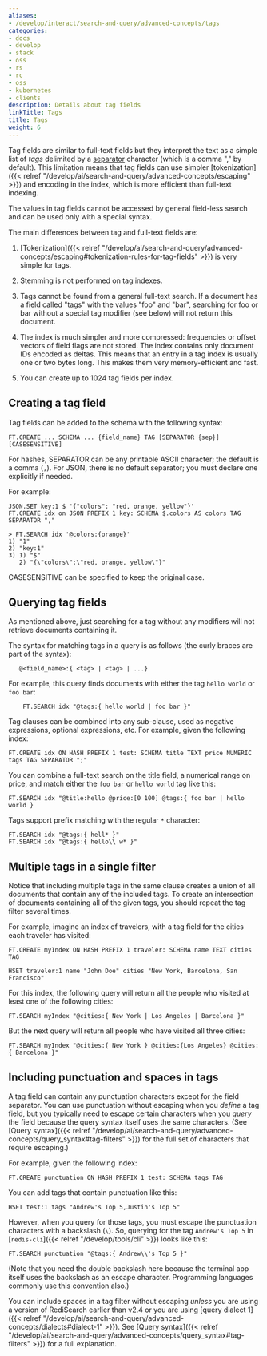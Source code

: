 ```yaml
---
aliases:
- /develop/interact/search-and-query/advanced-concepts/tags
categories:
- docs
- develop
- stack
- oss
- rs
- rc
- oss
- kubernetes
- clients
description: Details about tag fields
linkTitle: Tags
title: Tags
weight: 6
---
```


Tag fields are similar to full-text fields but they interpret the text as a simple
list of *tags* delimited by a
[separator](#creating-a-tag-field) character (which is a comma "," by default).
This limitation means that tag fields can use simpler
[tokenization]({{< relref "/develop/ai/search-and-query/advanced-concepts/escaping" >}})
and encoding in the index, which is more efficient than full-text indexing.

The values in tag fields cannot be accessed by general field-less search and can be used only with a special syntax.

The main differences between tag and full-text fields are:

1.  [Tokenization]({{< relref "/develop/ai/search-and-query/advanced-concepts/escaping#tokenization-rules-for-tag-fields" >}})
    is very simple for tags.

1.  Stemming is not performed on tag indexes.

1.  Tags cannot be found from a general full-text search. If a document has a field called "tags"
    with the values "foo" and "bar", searching for foo or bar without a special tag modifier (see below) will not return this document.

1.  The index is much simpler and more compressed: frequencies or offset vectors of field flags
    are not stored. The index contains only document IDs encoded as deltas. This means that an entry in
    a tag index is usually one or two bytes long. This makes them very memory-efficient and fast.

1.  You can create up to 1024 tag fields per index.

## Creating a tag field

Tag fields can be added to the schema with the following syntax:

```
FT.CREATE ... SCHEMA ... {field_name} TAG [SEPARATOR {sep}] [CASESENSITIVE]
```

For hashes, SEPARATOR can be any printable ASCII character; the default is a comma (`,`). For JSON, there is no default separator; you must declare one explicitly if needed.

For example:

```
JSON.SET key:1 $ '{"colors": "red, orange, yellow"}' 
FT.CREATE idx on JSON PREFIX 1 key: SCHEMA $.colors AS colors TAG SEPARATOR ","

> FT.SEARCH idx '@colors:{orange}'
1) "1"
2) "key:1"
3) 1) "$"
   2) "{\"colors\":\"red, orange, yellow\"}"
```

CASESENSITIVE can be specified to keep the original case.

## Querying tag fields

As mentioned above, just searching for a tag without any modifiers will not retrieve documents
containing it.

The syntax for matching tags in a query is as follows (the curly braces are part of the syntax):

 ```
    @<field_name>:{ <tag> | <tag> | ...}
 ```

For example, this query finds documents with either the tag `hello world` or `foo bar`:

```
    FT.SEARCH idx "@tags:{ hello world | foo bar }"
```

Tag clauses can be combined into any sub-clause, used as negative expressions, optional expressions, etc. For example, given the following index:

```
FT.CREATE idx ON HASH PREFIX 1 test: SCHEMA title TEXT price NUMERIC tags TAG SEPARATOR ";"
```

You can combine a full-text search on the title field, a numerical range on price, and match either the `foo bar` or `hello world` tag like this:

```
FT.SEARCH idx "@title:hello @price:[0 100] @tags:{ foo bar | hello world }
```

Tags support prefix matching with the regular `*` character:

```
FT.SEARCH idx "@tags:{ hell* }"
FT.SEARCH idx "@tags:{ hello\\ w* }"

```

## Multiple tags in a single filter

Notice that including multiple tags in the same clause creates a union of all documents that contain any of the included tags. To create an intersection of documents containing all of the given tags, you should repeat the tag filter several times.

For example, imagine an index of travelers, with a tag field for the cities each traveler has visited:

```
FT.CREATE myIndex ON HASH PREFIX 1 traveler: SCHEMA name TEXT cities TAG

HSET traveler:1 name "John Doe" cities "New York, Barcelona, San Francisco"
```

For this index, the following query will return all the people who visited at least one of the following cities:

```
FT.SEARCH myIndex "@cities:{ New York | Los Angeles | Barcelona }"
```

But the next query will return all people who have visited all three cities:

```
FT.SEARCH myIndex "@cities:{ New York } @cities:{Los Angeles} @cities:{ Barcelona }"
```

## Including punctuation and spaces in tags

A tag field can contain any punctuation characters except for the field separator.
You can use punctuation without escaping when you *define* a tag field,
but you typically need to escape certain characters when you *query* the field
because the query syntax itself uses the same characters.
(See [Query syntax]({{< relref "/develop/ai/search-and-query/advanced-concepts/query_syntax#tag-filters" >}})
for the full set of characters that require escaping.)

For example, given the following index:

```
FT.CREATE punctuation ON HASH PREFIX 1 test: SCHEMA tags TAG
```

You can add tags that contain punctuation like this:

```
HSET test:1 tags "Andrew's Top 5,Justin's Top 5"
```

However, when you query for those tags, you must escape the punctuation characters
with a backslash (`\`). So, querying for the tag `Andrew's Top 5` in
[`redis-cli`]({{< relref "/develop/tools/cli" >}}) looks like this:

```
FT.SEARCH punctuation "@tags:{ Andrew\\'s Top 5 }"
```

(Note that you need the double backslash here because the terminal app itself
uses the backslash as an escape character.
Programming languages commonly use this convention also.)

You can include spaces in a tag filter without escaping *unless* you are
using a version of RediSearch earlier than v2.4 or you are using
[query dialect 1]({{< relref "/develop/ai/search-and-query/advanced-concepts/dialects#dialect-1" >}}).
See
[Query syntax]({{< relref "/develop/ai/search-and-query/advanced-concepts/query_syntax#tag-filters" >}})
for a full explanation.

